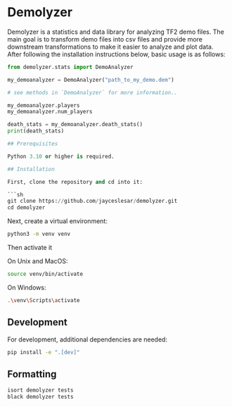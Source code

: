 # Demolyzer

Demolyzer is a statistics and data library for analyzing TF2 demo files. The main goal is to transform demo files into csv files and provide more downstream transformations to make it easier to analyze and plot data. After following the installation instructions below, basic usage is as follows:

```py
from demolyzer.stats import DemoAnalyzer

my_demoanalyzer = DemoAnalyzer("path_to_my_demo.dem")

# see methods in `DemoAnalyzer` for more information..

my_demoanalyzer.players
my_demoanalyzer.num_players

death_stats = my_demoanalyzer.death_stats()
print(death_stats)

## Prerequisites

Python 3.10 or higher is required.

## Installation

First, clone the repository and cd into it:

```sh
git clone https://github.com/jayceslesar/demolyzer.git
cd demolyzer
```

Next, create a virtual environment:

```sh
python3 -m venv venv
```

Then activate it

On Unix and MacOS:
```sh
source venv/bin/activate
```

On Windows:
```sh
.\venv\Scripts\activate
```

## Development
For development, additional dependencies are needed:
```sh
pip install -e ".[dev]"
```

## Formatting
```sh
isort demolyzer tests
black demolyzer tests
```